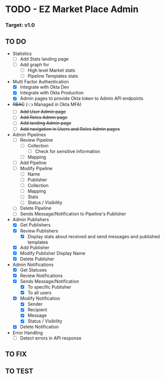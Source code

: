 # TODO - EZ Market Place Admin

### Target: v1.0

## TO DO
- Statistics
  - [ ] Add Stats landing page
  - [ ] Add graph for
    - [ ] High level Market stats
    - [ ] Pipeline Templates stats
- Multi Factor Authentication
  - [x] Integrate with Okta Dev
  - [x] Integrate with Okta Production
  - [x] Admin pages to provide Okta token to Admin API endpoints
- ~~RBAC~~ (👈 Managed in Okta MFA)
  - [ ] ~~Add User Admin page~~
  - [ ] ~~Add Roles Admin page~~
  - [ ] ~~Add landing Admin page~~
  - [ ] ~~Add navigation in Users and Roles Admin pages~~
- Admin Pipelines
  - [ ] Review Pipeline
    - [ ] Collection
      - [ ] Check for sensitive information
    - [ ] Mapping
  - [ ] Add Pipeline
  - [ ] Modify Pipeline
    - [ ] Name
    - [ ] Publisher
    - [ ] Collection
    - [ ] Mapping
    - [ ] Stats
    - [ ] Status / Visibility
  - [ ] Delete Pipeline
  - [ ] Sends Message/Notification to Pipeline's Publisher
- Admin Publishers
  - [x] Get Publishers
  - [x] Review Publishers
    - [x] Display stats about received and send messages and published templates
  - [x] Add Publisher
  - [x] Modify Publisher Display Name
  - [x] Delete Publisher
- Admin Notifications
  - [x] Get Statuses
  - [x] Review Notifications
  - [x] Sends Message/Notification
    - [x] To specific Publisher
    - [x] To all users
  - [x] Modify Notification
    - [x] Sender
    - [x] Recipient
    - [x] Message
    - [x] Status / Visibility
  - [x] Delete Notification
- Error Handling
  - [ ] Detect errors in API response

## TO FIX

## TO TEST

